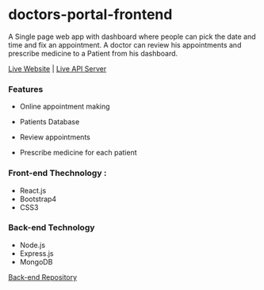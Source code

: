 # doctors-portal-frontend

A Single page web app with dashboard  where people can pick the date and time and fix an appointment. A doctor can review his appointments and prescribe medicine to a Patient from his dashboard.

[Live Website](https://doctors-portal-react.firebaseapp.com/) | [Live API Server](https://doctors-portal-backend.herokuapp.com/)

### Features
* Online appointment making
* Patients Database

* Review appointments
* Prescribe medicine for each patient


### Front-end Thechnology : 
* React.js
* Bootstrap4
* CSS3

### Back-end Technology
* Node.js
* Express.js
* MongoDB


[Back-end Repository](https://github.com/solaimanshadin/doctors-portal-backend)
